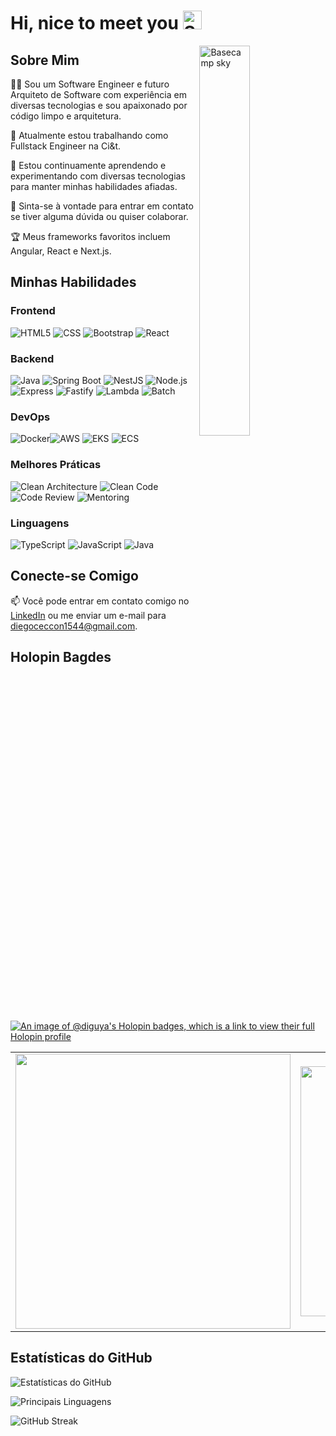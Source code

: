 # Hi, nice to meet you <img width="30" src="https://emojis.slackmojis.com/emojis/images/1531849430/4246/blob-sunglasses.gif?1531849430" alt="Sunglasses emoji" />

<img align="right" width="40%" src="https://media.giphy.com/media/bGgsc5mWoryfgKBx1u/giphy.gif" alt="Basecamp sky" />

## Sobre Mim

👨‍💻 Sou um Software Engineer e futuro Arquiteto de Software com experiência em diversas tecnologias e sou apaixonado por código limpo e arquitetura.

🚀 Atualmente estou trabalhando como Fullstack Engineer na Ci&t.

🌱 Estou continuamente aprendendo e experimentando com diversas tecnologias para manter minhas habilidades afiadas.

💬 Sinta-se à vontade para entrar em contato se tiver alguma dúvida ou quiser colaborar.

🏆 Meus frameworks favoritos incluem Angular, React e Next.js.

## Minhas Habilidades

### Frontend

![HTML5](https://img.shields.io/badge/-HTML5-E34F26?style=for-the-badge&logo=html5&logoColor=white) ![CSS](https://img.shields.io/badge/-CSS-1572B6?style=for-the-badge&logo=css3&logoColor=white) ![Bootstrap](https://img.shields.io/badge/-Bootstrap-7952B3?style=for-the-badge&logo=bootstrap&logoColor=white) ![React](https://img.shields.io/badge/-React-61dafb?style=for-the-badge&logo=react&logoColor=white)

### Backend

![Java](https://img.shields.io/badge/-Java-007396?style=for-the-badge&logo=java&logoColor=white) ![Spring Boot](https://img.shields.io/badge/-Spring%20Boot-6db33f?style=for-the-badge&logo=spring&logoColor=white) ![NestJS](https://img.shields.io/badge/-NestJS-ea2845?style=for-the-badge&logo=nestjs&logoColor=white) ![Node.js](https://img.shields.io/badge/-Node.js-339933?style=for-the-badge&logo=node.js&logoColor=white) ![Express](https://img.shields.io/badge/-Express-000000?style=for-the-badge&logo=express&logoColor=white) ![Fastify](https://img.shields.io/badge/-Fastify-000000?style=for-the-badge&logo=fastify&logoColor=white) ![Lambda](https://img.shields.io/badge/-Lambda-232f3e?style=for-the-badge&logo=amazonaws&logoColor=white) ![Batch](https://img.shields.io/badge/-Batch-232f3e?style=for-the-badge&logo=amazonaws&logoColor=white)

### DevOps

![Docker](https://img.shields.io/badge/-Docker-2496ed?style=for-the-badge&logo=docker&logoColor=white)![AWS](https://img.shields.io/badge/-AWS-232f3e?style=for-the-badge&logo=amazonaws&logoColor=white) ![EKS](https://img.shields.io/badge/-EKS-232f3e?style=for-the-badge&logo=amazonaws&logoColor=white) ![ECS](https://img.shields.io/badge/-ECS-232f3e?style=for-the-badge&logo=amazonaws&logoColor=white)

### Melhores Práticas

![Clean Architecture](https://img.shields.io/badge/-Clean%20Architecture-333333?style=for-the-badge) ![Clean Code](https://img.shields.io/badge/-Clean%20Code-333333?style=for-the-badge) ![Code Review](https://img.shields.io/badge/-Code%20Review-333333?style=for-the-badge) ![Mentoring](https://img.shields.io/badge/-Mentoring-333333?style=for-the-badge)

### Linguagens

![TypeScript](https://img.shields.io/badge/-TypeScript-3178c6?style=for-the-badge&logo=typescript&logoColor=white) ![JavaScript](https://img.shields.io/badge/-JavaScript-ffca28?style=for-the-badge&logo=javascript&logoColor=white) ![Java](https://img.shields.io/badge/-Java-007396?style=for-the-badge&logo=java&logoColor=white)

## Conecte-se Comigo

📫 Você pode entrar em contato comigo no [LinkedIn](https://www.linkedin.com/in/diego-ceccon/) ou me enviar um e-mail para diegoceccon1544@gmail.com.

## Holopin Bagdes

[![An image of @diguya's Holopin badges, which is a link to view their full Holopin profile](https://holopin.me/diguya)](https://holopin.io/@diguya)

<center>
    <table align="center">
      <tr>
          <td>
              <img width="440px" align="center" src="https://github-readme-stats.vercel.app/api?username=DiguyaDeveloper&count_private=true&hide_border=true" />
          </td>
          <td>
              <img width="400px" align="center" src="https://github-readme-stats.vercel.app/api/top-langs/?username=DiguyaDeveloper&hide=html&layout=compact&count_private=true&hide_border=true" />               </td>
      </tr>  
    </table>
</center>

## Estatísticas do GitHub

![Estatísticas do GitHub](https://github-readme-stats.vercel.app/api?username=DiguyaDeveloper&show_icons=true&theme=dracula)

![Principais Linguagens](https://github-readme-stats.vercel.app/api/top-langs/?username=DiguyaDeveloper&layout=compact&count_private=true&hide_border=true&theme=dracula)

![GitHub Streak](https://streak-stats.demolab.com/?user=DiguyaDeveloper&theme=dracula&border=30A3DC&dates=FFF)
